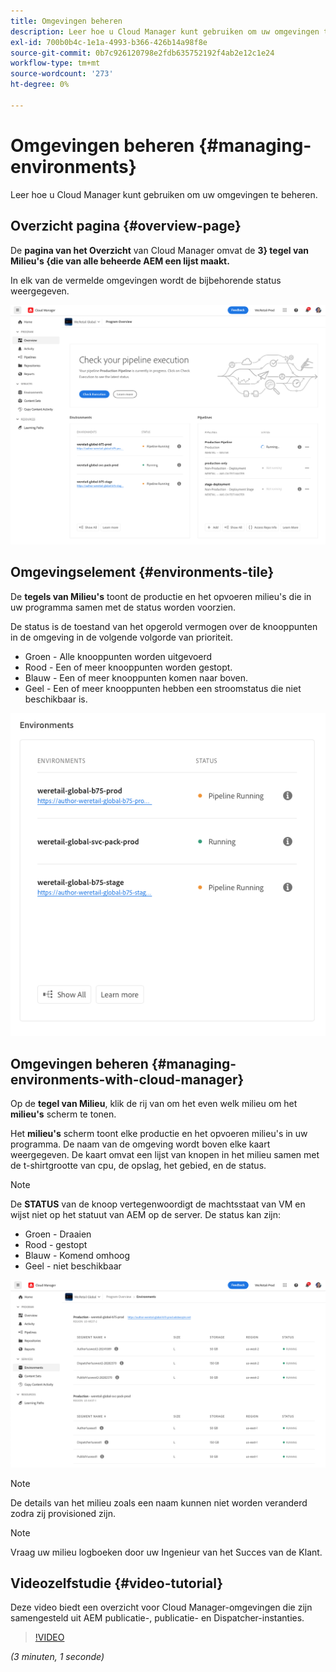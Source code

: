```yaml
---
title: Omgevingen beheren
description: Leer hoe u Cloud Manager kunt gebruiken om uw omgevingen te beheren.
exl-id: 700b0b4c-1e1a-4993-b366-426b14a98f8e
source-git-commit: 0b7c926120798e2fdb635752192f4ab2e12c1e24
workflow-type: tm+mt
source-wordcount: '273'
ht-degree: 0%

---
```



# Omgevingen beheren {#managing-environments}

Leer hoe u Cloud Manager kunt gebruiken om uw omgevingen te beheren.

## Overzicht pagina {#overview-page}

De **pagina van het Overzicht** van Cloud Manager omvat de **3} tegel van Milieu&#39;s {die van alle beheerde AEM een lijst maakt.**

In elk van de vermelde omgevingen wordt de bijbehorende status weergegeven.

![ pagina van het Overzicht ](/help/assets/Manage-Environ-Overview.png)

## Omgevingselement {#environments-tile}

De **tegels van Milieu&#39;s** toont de productie en het opvoeren milieu&#39;s die in uw programma samen met de status worden voorzien.

De status is de toestand van het opgerold vermogen over de knooppunten in de omgeving in de volgende volgorde van prioriteit.

* Groen - Alle knooppunten worden uitgevoerd
* Rood - Een of meer knooppunten worden gestopt.
* Blauw - Een of meer knooppunten komen naar boven.
* Geel - Een of meer knooppunten hebben een stroomstatus die niet beschikbaar is.

![ de tegels van Milieu&#39;s ](/help/assets/Environments-card-new.png)

## Omgevingen beheren {#managing-environments-with-cloud-manager}

Op de **tegel van Milieu**, klik de rij van om het even welk milieu om het **milieu&#39;s** scherm te tonen.

Het **milieu&#39;s** scherm toont elke productie en het opvoeren milieu&#39;s in uw programma. De naam van de omgeving wordt boven elke kaart weergegeven. De kaart omvat een lijst van knopen in het milieu samen met de t-shirtgrootte van cpu, de opslag, het gebied, en de status.

>[!NOTE]
>
>De **STATUS** van de knoop vertegenwoordigt de machtsstaat van VM en wijst niet op het statuut van AEM op de server. De status kan zijn:

* Groen - Draaien
* Rood - gestopt
* Blauw - Komend omhoog
* Geel - niet beschikbaar

![ Milieu&#39;s tabel ](/help/assets/Environments-tab.png)

>[!NOTE]
>
>De details van het milieu zoals een naam kunnen niet worden veranderd zodra zij provisioned zijn.

>[!NOTE]
>
>Vraag uw milieu logboeken door uw Ingenieur van het Succes van de Klant.

## Videozelfstudie {#video-tutorial}

Deze video biedt een overzicht voor Cloud Manager-omgevingen die zijn samengesteld uit AEM publicatie-, publicatie- en Dispatcher-instanties.

>[!VIDEO](https://video.tv.adobe.com/v/26318/)

*(3 minuten, 1 seconde)*
